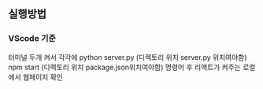 ## 실행방법
### VScode 기준
터미널 두개 켜서 각각에
python server.py (디렉토리 위치 server.py 위치여야함)
npm start (디렉토리 위치 package.json위치여야함)
명령어 후 리액트가 켜주는 로컬에서 웹페이지 확인
